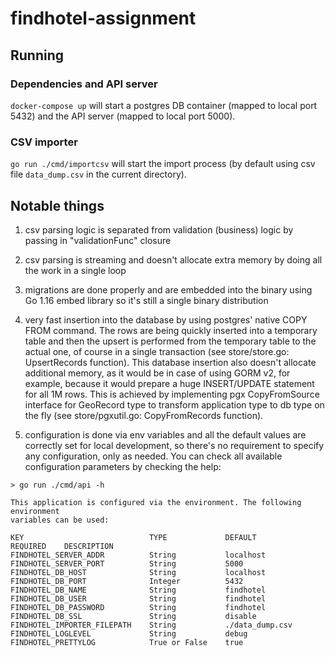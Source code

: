 # findhotel-assignment

## Running

### Dependencies and API server

`docker-compose up` will start a postgres DB container (mapped to local port 5432) and the API
server (mapped to local port 5000).


### CSV importer
`go run ./cmd/importcsv` will start the import process (by default using csv file `data_dump.csv` in the current directory).


## Notable things
1. csv parsing logic is separated from validation (business) logic by passing in "validationFunc" closure

2. csv parsing is streaming and doesn't allocate extra memory by doing all the work in a single loop

3. migrations are done properly and are embedded into the binary using Go 1.16 embed library so it's
   still a single binary distribution

4. very fast insertion into the database by using postgres' native COPY FROM command. The rows are
   being quickly inserted into a temporary table and then the upsert is performed from the temporary
   table to the actual one, of course in a single transaction (see store/store.go: UpsertRecords
   function).
   This database insertion also doesn't allocate additional memory, as it would be in case of using
   GORM v2, for example, because it would prepare a huge INSERT/UPDATE statement for all 1M rows.
   This is achieved by implementing pgx CopyFromSource interface for GeoRecord type to transform
   application type to db type on the fly (see store/pgxutil.go: CopyFromRecords function).

5. configuration is done via env variables and all the default values are correctly set for local
   development, so there's no requirement to specify any configuration, only as needed. You can
   check all available configuration parameters by checking the help:
```
> go run ./cmd/api -h

This application is configured via the environment. The following environment
variables can be used:

KEY                            TYPE             DEFAULT            REQUIRED    DESCRIPTION
FINDHOTEL_SERVER_ADDR          String           localhost
FINDHOTEL_SERVER_PORT          String           5000
FINDHOTEL_DB_HOST              String           localhost
FINDHOTEL_DB_PORT              Integer          5432
FINDHOTEL_DB_NAME              String           findhotel
FINDHOTEL_DB_USER              String           findhotel
FINDHOTEL_DB_PASSWORD          String           findhotel
FINDHOTEL_DB_SSL               String           disable
FINDHOTEL_IMPORTER_FILEPATH    String           ./data_dump.csv
FINDHOTEL_LOGLEVEL             String           debug
FINDHOTEL_PRETTYLOG            True or False    true
```
